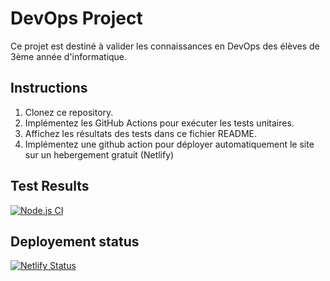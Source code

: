 # DevOps Project

Ce projet est destiné à valider les connaissances en DevOps des élèves de 3ème année d'informatique.

## Instructions

1. Clonez ce repository.
2. Implémentez les GitHub Actions pour exécuter les tests unitaires.
3. Affichez les résultats des tests dans ce fichier README.
4. Implémentez une github action pour déployer automatiquement le site sur un hebergement gratuit (Netlify)

## Test Results

[![Node.js CI](https://github.com/FlamySpeeddraw/CC1-DEVOPS-3INFO/actions/workflows/node.js.yml/badge.svg)](https://github.com/FlamySpeeddraw/CC1-DEVOPS-3INFO/actions/workflows/node.js.yml)

## Deployement status

[![Netlify Status](https://api.netlify.com/api/v1/badges/300ac602-3d17-4ad2-9c94-38dbeada030a/deploy-status)](https://app.netlify.com/sites/neon-muffin-f40074/deploys)
